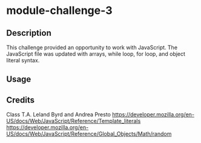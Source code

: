 # module-challenge-3

## Description
This challenge provided an opportunity to work with JavaScript. The JavaScript file was updated with arrays, while loop, for loop, and object literal syntax. 

## Usage

## Credits
Class T.A. Leland Byrd and Andrea Presto
https://developer.mozilla.org/en-US/docs/Web/JavaScript/Reference/Template_literals
https://developer.mozilla.org/en-US/docs/Web/JavaScript/Reference/Global_Objects/Math/random

